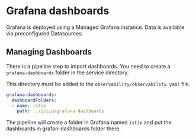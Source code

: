 # Grafana dashboards

Grafana is deployed using a Managed Grafana instance. Data is available via preconfigured Datasources.

## Managing Dashboards

There is a pipeline step to import dashboards. You need to create a `grafana-dashboards` folder in the service directory.

This directory must be added to the `observability/observability.yaml` file.

```yaml
grafana-dashboards:
  dashboardFolders:
  - name: istio
    path: ../istio/grafana-dashboards
```

The pipeline will create a folder in Grafana named `istio` and put the dashboards in grafan-dashboards folder there.
